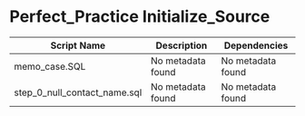 # Perfect_Practice Initialize_Source

| Script Name | Description | Dependencies |
|-------------|-------------|-------------|
| memo_case.SQL | No metadata found | No metadata found |
| step_0_null_contact_name.sql | No metadata found | No metadata found |
